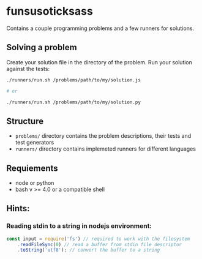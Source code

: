 # funsusoticksass

Contains a couple programming problems and a few runners for solutions.

## Solving a problem
Create your solution file in the directory of the problem. Run your solution against the tests:

```bash
./runners/run.sh /problems/path/to/my/solution.js

# or

./runners/run.sh /problems/path/to/my/solution.py
```

## Structure
- `problems/` directory contains the problem descriptions, their tests and test generators
- `runners/` directory contains implemeted runners for different languages

## Requiements
- node or python
- bash v >= 4.0 or a compatible shell

## Hints:

### Reading stdin to a string in nodejs environment:

```js
const input = require('fs') // required to work with the filesystem
    .readFileSync(0) // read a buffer from stdin file descriptor
    .toString('utf8'); // convert the buffer to a string
```
